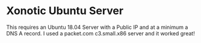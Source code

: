 # Xonotic Ubuntu Server
This requires an Ubuntu 18.04 Server with a Public IP and at a minimum a DNS A record.
I used a packet.com c3.small.x86 server and it worked great!
